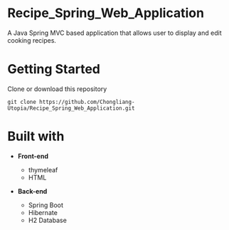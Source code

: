 # Recipe_Spring_Web_Application
A Java Spring MVC based application that allows user to display and edit cooking recipes.

# Getting Started
Clone or download this repository
```
git clone https://github.com/Chongliang-Utopia/Recipe_Spring_Web_Application.git
```
 
# Built with
- **Front-end**
  - thymeleaf
  - HTML

- **Back-end**
  - Spring Boot
  - Hibernate 
  - H2 Database
